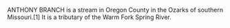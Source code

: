 ANTHONY BRANCH is a stream in Oregon County in the Ozarks of southern Missouri.[1] It is a tributary of the Warm Fork Spring River.
